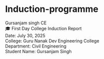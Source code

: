 # Induction-programme
Gursanjam singh CE
<br>
🎓 First Day College Induction Report
<br>
Date: July 30, 2025
<br>
College: Guru Nanak Dev Engineering College
<br>
Department: Civil Engineering
<br>
Student Name: Gursanjam Singh
